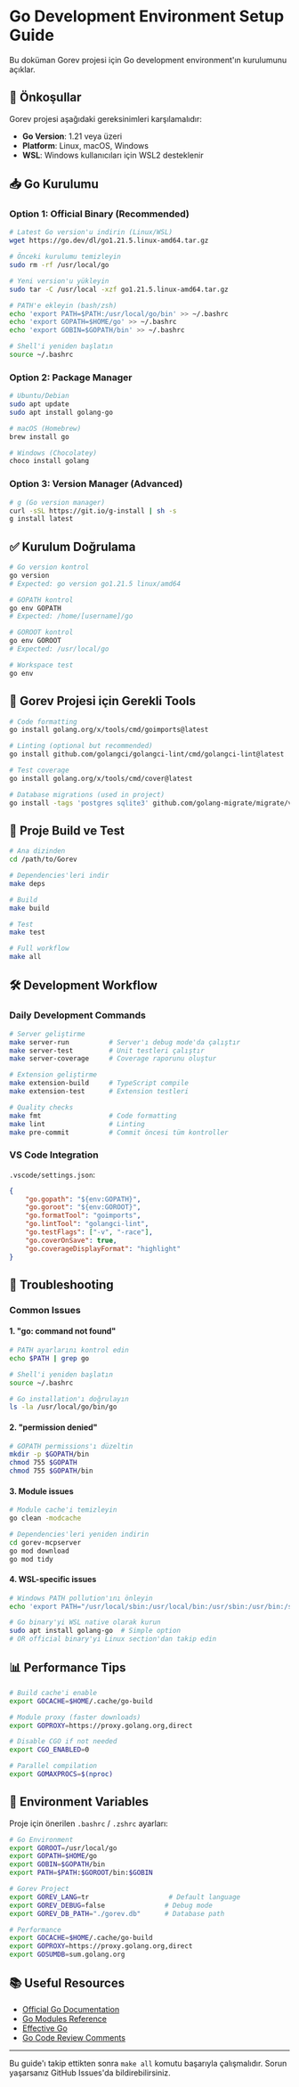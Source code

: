 # Go Development Environment Setup Guide

Bu doküman Gorev projesi için Go development environment'ın kurulumunu açıklar.

## 🎯 Önkoşullar

Gorev projesi aşağıdaki gereksinimleri karşılamalıdır:

- **Go Version**: 1.21 veya üzeri
- **Platform**: Linux, macOS, Windows
- **WSL**: Windows kullanıcıları için WSL2 desteklenir

## 📥 Go Kurulumu

### Option 1: Official Binary (Recommended)

```bash
# Latest Go version'u indirin (Linux/WSL)
wget https://go.dev/dl/go1.21.5.linux-amd64.tar.gz

# Önceki kurulumu temizleyin
sudo rm -rf /usr/local/go

# Yeni version'u yükleyin
sudo tar -C /usr/local -xzf go1.21.5.linux-amd64.tar.gz

# PATH'e ekleyin (bash/zsh)
echo 'export PATH=$PATH:/usr/local/go/bin' >> ~/.bashrc
echo 'export GOPATH=$HOME/go' >> ~/.bashrc
echo 'export GOBIN=$GOPATH/bin' >> ~/.bashrc

# Shell'i yeniden başlatın
source ~/.bashrc
```

### Option 2: Package Manager

```bash
# Ubuntu/Debian
sudo apt update
sudo apt install golang-go

# macOS (Homebrew)
brew install go

# Windows (Chocolatey)
choco install golang
```

### Option 3: Version Manager (Advanced)

```bash
# g (Go version manager)
curl -sSL https://git.io/g-install | sh -s
g install latest
```

## ✅ Kurulum Doğrulama

```bash
# Go version kontrol
go version
# Expected: go version go1.21.5 linux/amd64

# GOPATH kontrol
go env GOPATH
# Expected: /home/[username]/go

# GOROOT kontrol  
go env GOROOT
# Expected: /usr/local/go

# Workspace test
go env
```

## 🔧 Gorev Projesi için Gerekli Tools

```bash
# Code formatting
go install golang.org/x/tools/cmd/goimports@latest

# Linting (optional but recommended)
go install github.com/golangci/golangci-lint/cmd/golangci-lint@latest

# Test coverage
go install golang.org/x/tools/cmd/cover@latest

# Database migrations (used in project)
go install -tags 'postgres sqlite3' github.com/golang-migrate/migrate/v4/cmd/migrate@latest
```

## 🚀 Proje Build ve Test

```bash
# Ana dizinden
cd /path/to/Gorev

# Dependencies'leri indir
make deps

# Build
make build

# Test
make test

# Full workflow
make all
```

## 🛠️ Development Workflow

### Daily Development Commands

```bash
# Server geliştirme
make server-run          # Server'ı debug mode'da çalıştır
make server-test         # Unit testleri çalıştır
make server-coverage     # Coverage raporunu oluştur

# Extension geliştirme  
make extension-build     # TypeScript compile
make extension-test      # Extension testleri

# Quality checks
make fmt                 # Code formatting
make lint                # Linting
make pre-commit          # Commit öncesi tüm kontroller
```

### VS Code Integration

`.vscode/settings.json`:

```json
{
    "go.gopath": "${env:GOPATH}",
    "go.goroot": "${env:GOROOT}",
    "go.formatTool": "goimports",
    "go.lintTool": "golangci-lint",
    "go.testFlags": ["-v", "-race"],
    "go.coverOnSave": true,
    "go.coverageDisplayFormat": "highlight"
}
```

## 🐛 Troubleshooting

### Common Issues

#### 1. "go: command not found"

```bash
# PATH ayarlarını kontrol edin
echo $PATH | grep go

# Shell'i yeniden başlatın
source ~/.bashrc

# Go installation'ı doğrulayın
ls -la /usr/local/go/bin/go
```

#### 2. "permission denied"

```bash
# GOPATH permissions'ı düzeltin
mkdir -p $GOPATH/bin
chmod 755 $GOPATH
chmod 755 $GOPATH/bin
```

#### 3. Module issues

```bash
# Module cache'i temizleyin
go clean -modcache

# Dependencies'leri yeniden indirin
cd gorev-mcpserver
go mod download
go mod tidy
```

#### 4. WSL-specific issues

```bash
# Windows PATH pollution'ını önleyin
echo 'export PATH="/usr/local/sbin:/usr/local/bin:/usr/sbin:/usr/bin:/sbin:/bin"' >> ~/.bashrc

# Go binary'yi WSL native olarak kurun
sudo apt install golang-go  # Simple option
# OR official binary'yi Linux section'dan takip edin
```

## 📊 Performance Tips

```bash
# Build cache'i enable
export GOCACHE=$HOME/.cache/go-build

# Module proxy (faster downloads)
export GOPROXY=https://proxy.golang.org,direct

# Disable CGO if not needed
export CGO_ENABLED=0

# Parallel compilation
export GOMAXPROCS=$(nproc)
```

## 🔄 Environment Variables

Proje için önerilen `.bashrc` / `.zshrc` ayarları:

```bash
# Go Environment
export GOROOT=/usr/local/go
export GOPATH=$HOME/go
export GOBIN=$GOPATH/bin
export PATH=$PATH:$GOROOT/bin:$GOBIN

# Gorev Project
export GOREV_LANG=tr                    # Default language
export GOREV_DEBUG=false               # Debug mode
export GOREV_DB_PATH="./gorev.db"      # Database path

# Performance
export GOCACHE=$HOME/.cache/go-build
export GOPROXY=https://proxy.golang.org,direct
export GOSUMDB=sum.golang.org
```

## 📚 Useful Resources

- [Official Go Documentation](https://golang.org/doc/)
- [Go Modules Reference](https://golang.org/ref/mod)
- [Effective Go](https://golang.org/doc/effective_go.html)
- [Go Code Review Comments](https://github.com/golang/go/wiki/CodeReviewComments)

---

Bu guide'ı takip ettikten sonra `make all` komutu başarıyla çalışmalıdır. Sorun yaşarsanız GitHub Issues'da bildirebilirsiniz.
